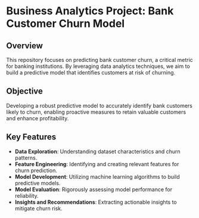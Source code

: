 # Business Analytics Project: Bank Customer Churn Model

## Overview
This repository focuses on predicting bank customer churn, a critical metric for banking institutions. By leveraging data analytics techniques, we aim to build a predictive model that identifies customers at risk of churning.

## Objective
Developing a robust predictive model to accurately identify bank customers likely to churn, enabling proactive measures to retain valuable customers and enhance profitability.

## Key Features
- **Data Exploration**: Understanding dataset characteristics and churn patterns.
- **Feature Engineering**: Identifying and creating relevant features for churn prediction.
- **Model Development**: Utilizing machine learning algorithms to build predictive models.
- **Model Evaluation**: Rigorously assessing model performance for reliability.
- **Insights and Recommendations**: Extracting actionable insights to mitigate churn risk.

